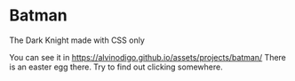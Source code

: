 # Batman
The Dark Knight made with CSS only

You can see it in https://alvinodigo.github.io/assets/projects/batman/
There is an easter egg there. Try to find out clicking somewhere.
